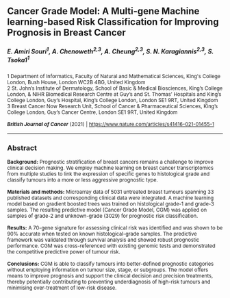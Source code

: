 ## Cancer Grade Model: A Multi-gene Machine learning-based Risk Classification for Improving Prognosis in Breast Cancer
##### E. Amiri Souri<sup>1</sup>, A. Chenoweth<sup>2,3</sup>, A. Cheung<sup>2,3</sup>, S. N. Karagiannis<sup>2,3</sup>, S. Tsoka1<sup>1</sup>

<sup> 1 Department of Informatics, Faculty of Natural and Mathematical Sciences, King's College London, Bush House, London WC2B 4BG, United Kingdom <br />
2 St. John’s Institute of Dermatology, School of Basic & Medical Biosciences, King’s College London, & NIHR Biomedical Research Centre at Guy’s and St. Thomas’ Hospitals and King’s College London, Guy’s Hospital, King’s College London, London SE1 9RT, United Kingdom <br />
3 Breast Cancer Now Research Unit, School of Cancer & Pharmaceutical Sciences, King’s College London, Guy’s Cancer Centre, London SE1 9RT, United Kingdom <br />

<sub> ***British Journal of Cancer*** (2021) | https://www.nature.com/articles/s41416-021-01455-1
 
  
  
--------------------------------
  
### Abstract
<sub>__Background:__ Prognostic stratification of breast cancers remains a challenge to improve clinical decision making. We employ machine learning on breast cancer transcriptomics from multiple studies to link the expression of specific genes to histological grade and classify tumours into a more or less aggressive prognostic type.<br />
  
<sub>__Materials and methods:__ Microarray data of 5031 untreated breast tumours spanning 33 published datasets and corresponding clinical data were integrated. A machine learning model based on gradient boosted trees was trained on histological grade-1 and grade-3 samples. The resulting predictive model (Cancer Grade Model, CGM) was applied on samples of grade-2 and unknown-grade (3029) for prognostic risk classification.<br />
  
<sub>__Results:__ A 70-gene signature for assessing clinical risk was identified and was shown to be 90% accurate when tested on known histological-grade samples. The predictive framework was validated through survival analysis and showed robust prognostic performance. CGM was cross-referenced with existing genomic tests and demonstrated the competitive predictive power of tumour risk.<br />
  
<sub>__Conclusions:__ CGM is able to classify tumours into better-defined prognostic categories without employing information on tumour size, stage, or subgroups. The model offers means to improve prognosis and support the clinical decision and precision treatments, thereby potentially contributing to preventing underdiagnosis of high-risk tumours and minimising over-treatment of low-risk disease.<br />
